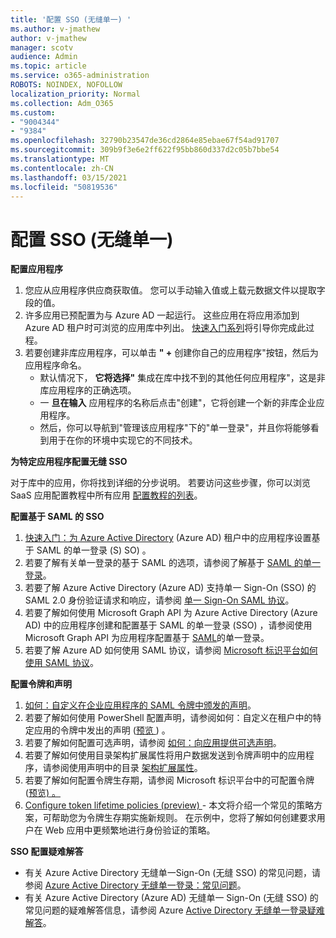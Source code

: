 ```yaml
---
title: '配置 SSO (无缝单一) '
ms.author: v-jmathew
author: v-jmathew
manager: scotv
audience: Admin
ms.topic: article
ms.service: o365-administration
ROBOTS: NOINDEX, NOFOLLOW
localization_priority: Normal
ms.collection: Adm_O365
ms.custom:
- "9004344"
- "9384"
ms.openlocfilehash: 32790b23547de36cd2864e85ebae67f54ad91707
ms.sourcegitcommit: 309b9f3e6e2ff622f95bb860d337d2c05b7bbe54
ms.translationtype: MT
ms.contentlocale: zh-CN
ms.lasthandoff: 03/15/2021
ms.locfileid: "50819536"
---
```

# <a name="configure-seamless-single-sign-on-sso"></a>配置 SSO (无缝单一) 

**配置应用程序**

1. 您应从应用程序供应商获取值。 您可以手动输入值或上载元数据文件以提取字段的值。
2. 许多应用已预配置为与 Azure AD 一起运行。 这些应用在将应用添加到 Azure AD 租户时可浏览的应用库中列出。 [快速入门系列](https://docs.microsoft.com/azure/active-directory/manage-apps/add-application-portal-configure)将引导你完成此过程。
3. 若要创建非库应用程序，可以单击 **" +** 创建你自己的应用程序"按钮，然后为应用程序命名。
    - 默认情况下， **它将选择"** 集成在库中找不到的其他任何应用程序"，这是非库应用程序的正确选项。
    - 一 **旦在输入** 应用程序的名称后点击"创建"，它将创建一个新的非库企业应用程序。
    - 然后，你可以导航到"管理该应用程序"下的"单一登录"，并且你将能够看到用于在你的环境中实现它的不同技术。

**为特定应用程序配置无缝 SSO**

对于库中的应用，你将找到详细的分步说明。 若要访问这些步骤，你可以浏览 SaaS 应用配置教程中所有应用 [配置教程的列表](https://docs.microsoft.com/azure/active-directory/saas-apps/tutorial-list)。

**配置基于 SAML 的 SSO**

1. [快速入门：为 Azure Active Directory](https://docs.microsoft.com/azure/active-directory/manage-apps/add-application-portal-setup-sso) (Azure AD) 租户中的应用程序设置基于 SAML 的单一登录 (S) SO) 。
2. 若要了解有关单一登录的基于 SAML 的选项，请参阅了解基于 [SAML 的单一登录](https://docs.microsoft.com/azure/active-directory/manage-apps/configure-saml-single-sign-on)。
3. 若要了解 Azure Active Directory (Azure AD) 支持单一 Sign-On (SSO) 的 SAML 2.0 身份验证请求和响应，请参阅 [单一 Sign-On SAML 协议](https://docs.microsoft.com/azure/active-directory/develop/single-sign-on-saml-protocol)。
4. 若要了解如何使用 Microsoft Graph API 为 Azure Active Directory (Azure AD) 中的应用程序创建和配置基于 SAML 的单一登录 (SSO) ，请参阅使用 Microsoft Graph API 为应用程序配置基于 [SAML](https://docs.microsoft.com/graph/application-saml-sso-configure-api)的单一登录。
5. 若要了解 Azure AD 如何使用 SAML 协议，请参阅 [Microsoft 标识平台如何使用 SAML 协议](https://docs.microsoft.com/azure/active-directory/develop/active-directory-saml-protocol-reference)。

**配置令牌和声明**

1. [如何：自定义在企业应用程序的 SAML 令牌中颁发的声明](https://docs.microsoft.com/azure/active-directory/develop/active-directory-saml-claims-customization)。
2. 若要了解如何使用 PowerShell 配置声明，请参阅如何：自定义在租户中的特定应用的令牌中发出的声明 ([预览 ](https://docs.microsoft.com/azure/active-directory/develop/active-directory-claims-mapping)) 。
3. 若要了解如何配置可选声明，请参阅 [如何：向应用提供可选声明](https://docs.microsoft.com/azure/active-directory/develop/active-directory-optional-claims)。
4. 若要了解如何使用目录架构扩展属性将用户数据发送到令牌声明中的应用程序，请参阅使用声明中的目录 [架构扩展属性](https://docs.microsoft.com/azure/active-directory/develop/active-directory-schema-extensions)。
5. 若要了解如何配置令牌生存期，请参阅 Microsoft 标识平台中的可配置令牌 ([预览) 。 ](https://docs.microsoft.com/azure/active-directory/develop/active-directory-configurable-token-lifetimes)
6. [Configure token lifetime policies (preview) ](https://docs.microsoft.com/azure/active-directory/develop/configure-token-lifetimes) - 本文将介绍一个常见的策略方案，可帮助您为令牌生存期实施新规则。 在示例中，您将了解如何创建要求用户在 Web 应用中更频繁地进行身份验证的策略。

**SSO 配置疑难解答**

- 有关 Azure Active Directory 无缝单一Sign-On (无缝 SSO) 的常见问题，请参阅 [Azure Active Directory 无缝单一登录：常见问题](https://docs.microsoft.com/azure/active-directory/hybrid/how-to-connect-sso-faq)。
- 有关 Azure Active Directory (Azure AD) 无缝单一 Sign-On (无缝 SSO) 的常见问题的疑难解答信息，请参阅 Azure [Active Directory 无缝单一登录疑难解答](https://docs.microsoft.com/azure/active-directory/hybrid/tshoot-connect-sso)。
